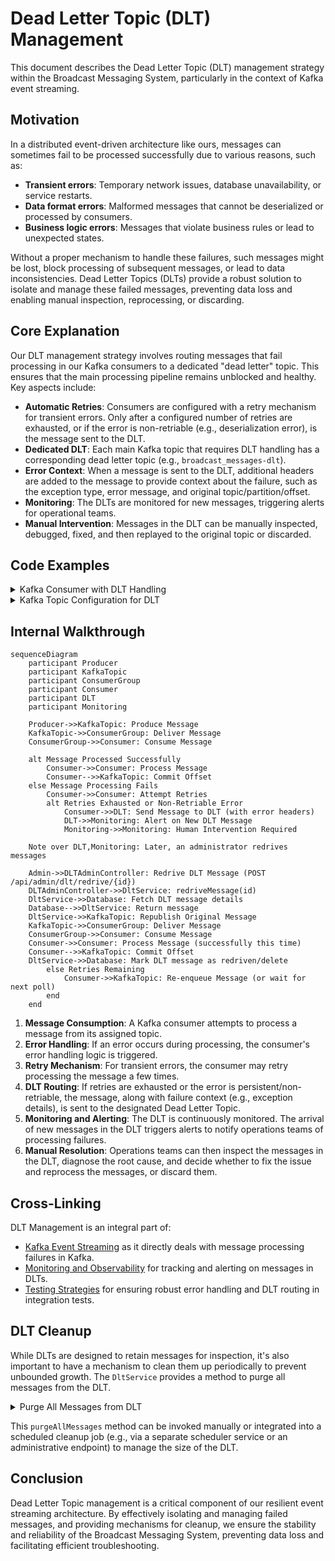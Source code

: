 # Dead Letter Topic (DLT) Management

This document describes the Dead Letter Topic (DLT) management strategy within the Broadcast Messaging System, particularly in the context of Kafka event streaming.

## Motivation

In a distributed event-driven architecture like ours, messages can sometimes fail to be processed successfully due to various reasons, such as:

- **Transient errors**: Temporary network issues, database unavailability, or service restarts.
- **Data format errors**: Malformed messages that cannot be deserialized or processed by consumers.
- **Business logic errors**: Messages that violate business rules or lead to unexpected states.

Without a proper mechanism to handle these failures, such messages might be lost, block processing of subsequent messages, or lead to data inconsistencies. Dead Letter Topics (DLTs) provide a robust solution to isolate and manage these failed messages, preventing data loss and enabling manual inspection, reprocessing, or discarding.

## Core Explanation

Our DLT management strategy involves routing messages that fail processing in our Kafka consumers to a dedicated "dead letter" topic. This ensures that the main processing pipeline remains unblocked and healthy. Key aspects include:

- **Automatic Retries**: Consumers are configured with a retry mechanism for transient errors. Only after a configured number of retries are exhausted, or if the error is non-retriable (e.g., deserialization error), is the message sent to the DLT.
- **Dedicated DLT**: Each main Kafka topic that requires DLT handling has a corresponding dead letter topic (e.g., `broadcast_messages-dlt`).
- **Error Context**: When a message is sent to the DLT, additional headers are added to the message to provide context about the failure, such as the exception type, error message, and original topic/partition/offset.
- **Monitoring**: The DLTs are monitored for new messages, triggering alerts for operational teams.
- **Manual Intervention**: Messages in the DLT can be manually inspected, debugged, fixed, and then replayed to the original topic or discarded.

## Code Examples

<details>
<summary>Kafka Consumer with DLT Handling</summary>

This example illustrates how a Kafka consumer is configured to send failed messages to a DLT after retries.

```java
// Excerpt from KafkaConsumerService.java (simplified)
@Service
@Slf4j
public class KafkaConsumerService {

    private final KafkaTemplate<String, Object> kafkaTemplate;

    // ... other dependencies

    @KafkaListener(topics = "broadcast_messages", groupId = "broadcast-group")
    public void listenBroadcastMessages(ConsumerRecord<String, BroadcastMessage> record) {
        try {
            // Process message
            log.info("Processing broadcast message: {}", record.value().getMessageId());
            // Simulate a processing error for demonstration
            if (record.value().getMessageId().equals("simulate-error")) {
                throw new RuntimeException("Simulated processing error");
            }
            // ... actual message processing logic
        } catch (Exception e) {
            log.error("Failed to process broadcast message: {}", record.value().getMessageId(), e);
            // Send to DLT after retries or for non-retriable errors
            sendToDlt(record, "broadcast_messages-dlt", e);
        }
    }

    private void sendToDlt(ConsumerRecord<String, ?> record, String dltTopic, Exception e) {
        ProducerRecord<String, ?> producerRecord = new ProducerRecord<>(dltTopic, record.key(), record.value());
        producerRecord.headers().add("x-dlt-exception-message", e.getMessage().getBytes(StandardCharsets.UTF_8));
        producerRecord.headers().add("x-dlt-exception-stacktrace", ExceptionUtils.getStackTrace(e).getBytes(StandardCharsets.UTF_8));
        producerRecord.headers().add("x-dlt-original-topic", record.topic().getBytes(StandardCharsets.UTF_8));
        producerRecord.headers().add("x-dlt-original-partition", String.valueOf(record.partition()).getBytes(StandardCharsets.UTF_8));
        producerRecord.headers().add("x-dlt-original-offset", String.valueOf(record.offset()).getBytes(StandardCharsets.UTF_8));
        producerRecord.headers().add("x-dlt-timestamp", String.valueOf(System.currentTimeMillis()).getBytes(StandardCharsets.UTF_8));

        kafkaTemplate.send(producerRecord);
        log.warn("Message sent to DLT {}: {}", dltTopic, record.key());
    }

    // ... other methods
}
```
</details>

<details>
<summary>Kafka Topic Configuration for DLT</summary>

DLTs are configured like regular Kafka topics, often with longer retention policies to allow for manual inspection.

```yaml
# Excerpt from k8s/base/kafka-topic.yaml (simplified)
apiVersion: kafka.strimzi.io/v1beta2
kind: KafkaTopic
metadata:
  name: broadcast-messages-dlt
  labels:
    strimzi.io/cluster: my-kafka-cluster
spec:
  topicName: broadcast_messages-dlt
  partitions: 3
  replicas: 3
  config:
    retention.ms: 604800000 # 7 days
    segment.bytes: 1073741824
```
</details>

## Internal Walkthrough

```mermaid
sequenceDiagram
    participant Producer
    participant KafkaTopic
    participant ConsumerGroup
    participant Consumer
    participant DLT
    participant Monitoring

    Producer->>KafkaTopic: Produce Message
    KafkaTopic->>ConsumerGroup: Deliver Message
    ConsumerGroup->>Consumer: Consume Message

    alt Message Processed Successfully
        Consumer->>Consumer: Process Message
        Consumer-->>KafkaTopic: Commit Offset
    else Message Processing Fails
        Consumer->>Consumer: Attempt Retries
        alt Retries Exhausted or Non-Retriable Error
            Consumer->>DLT: Send Message to DLT (with error headers)
            DLT->>Monitoring: Alert on New DLT Message
            Monitoring->>Monitoring: Human Intervention Required

    Note over DLT,Monitoring: Later, an administrator redrives messages

    Admin->>DLTAdminController: Redrive DLT Message (POST /api/admin/dlt/redrive/{id})
    DLTAdminController->>DltService: redriveMessage(id)
    DltService->>Database: Fetch DLT message details
    Database-->>DltService: Return message
    DltService->>KafkaTopic: Republish Original Message
    KafkaTopic->>ConsumerGroup: Deliver Message
    ConsumerGroup->>Consumer: Consume Message
    Consumer->>Consumer: Process Message (successfully this time)
    Consumer-->>KafkaTopic: Commit Offset
    DltService->>Database: Mark DLT message as redriven/delete
        else Retries Remaining
            Consumer->>KafkaTopic: Re-enqueue Message (or wait for next poll)
        end
    end
```

1. **Message Consumption**: A Kafka consumer attempts to process a message from its assigned topic.
2. **Error Handling**: If an error occurs during processing, the consumer's error handling logic is triggered.
3. **Retry Mechanism**: For transient errors, the consumer may retry processing the message a few times.
4. **DLT Routing**: If retries are exhausted or the error is persistent/non-retriable, the message, along with failure context (e.g., exception details), is sent to the designated Dead Letter Topic.
5. **Monitoring and Alerting**: The DLT is continuously monitored. The arrival of new messages in the DLT triggers alerts to notify operations teams of processing failures.
6. **Manual Resolution**: Operations teams can then inspect the messages in the DLT, diagnose the root cause, and decide whether to fix the issue and reprocess the messages, or discard them.

## Cross-Linking

DLT Management is an integral part of:

- [Kafka Event Streaming](03_kafka_event_streaming.md) as it directly deals with message processing failures in Kafka.
- [Monitoring and Observability](09_monitoring_and_observability.md) for tracking and alerting on messages in DLTs.
- [Testing Strategies](10_testing_strategies.md) for ensuring robust error handling and DLT routing in integration tests.

## DLT Cleanup

While DLTs are designed to retain messages for inspection, it's also important to have a mechanism to clean them up periodically to prevent unbounded growth. The `DltService` provides a method to purge all messages from the DLT.

<details>
<summary>Purge All Messages from DLT</summary>

```java
// Excerpt from DltService.java
@Service
public class DltService {

    private final DltRepository dltRepository;
    private final KafkaTemplate<String, Object> kafkaTemplate;

    @Transactional
    public void purgeAllMessages() {
        // Logic to delete messages from database and send tombstone records to Kafka
    }
}
```
</details>

This `purgeAllMessages` method can be invoked manually or integrated into a scheduled cleanup job (e.g., via a separate scheduler service or an administrative endpoint) to manage the size of the DLT.

## Conclusion

Dead Letter Topic management is a critical component of our resilient event streaming architecture. By effectively isolating and managing failed messages, and providing mechanisms for cleanup, we ensure the stability and reliability of the Broadcast Messaging System, preventing data loss and facilitating efficient troubleshooting.
